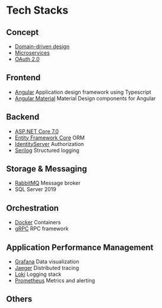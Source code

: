 # Tech Stacks

## Concept

-   [Domain-driven design](https://martinfowler.com/tags/domain%20driven%20design.html)
-   [Microservices](https://microservices.io/)
-   [OAuth 2.0](https://oauth.net/2/)

## Frontend

-   [Angular](https://angular.io/) Application design framework using Typescript
-   [Angular Material](https://material.angular.io/) Material Design components for Angular

## Backend

-   [ASP.NET Core 7.0](https://learn.microsoft.com/en-us/aspnet/core/introduction-to-aspnet-core?view=aspnetcore-7.0)
-   [Entity Framework Core](https://docs.microsoft.com/en-us/ef/core/) ORM
-   [IdentityServer](https://duendesoftware.com/products/identityserver) Authorization
-   [Serilog](https://serilog.net/) Structured logging

## Storage & Messaging

-   [RabbitMQ](https://www.rabbitmq.com/) Message broker
-   SQL Server 2019

## Orchestration

-   [Docker](https://www.docker.com/) Containers
-   [gRPC](https://grpc.io/) RPC framework

## Application Performance Management

-   [Grafana](https://grafana.com/) Data visualization
-   [Jaeger](https://www.jaegertracing.io/) Distributed tracing
-   [Loki](https://grafana.com/oss/loki/) Logging stack
-   [Prometheus](https://prometheus.io/) Metrics and alerting

## Others
